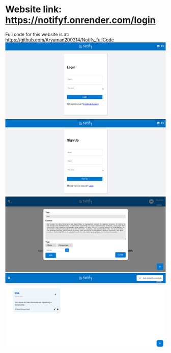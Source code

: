 # Website link: https://notifyf.onrender.com/login
 Full code for this website is at: https://github.com/Aryaman200314/Notify_fullCode
![Alt text](https://github.com/Aryaman200314/Notifyy/blob/master/Screenshot%202024-10-20%20223842.png?raw=true)
![Alt text](https://github.com/Aryaman200314/Notifyy/blob/master/Screenshot%202024-11-12%20113538.png?raw=true)
![Alt text](https://github.com/Aryaman200314/Notifyy/blob/master/Screenshot%202024-10-20%20224135.png?raw=true)
![Alt text](https://github.com/Aryaman200314/Notifyy/blob/master/Screenshot%202024-10-20%20224149.png?raw=true)



